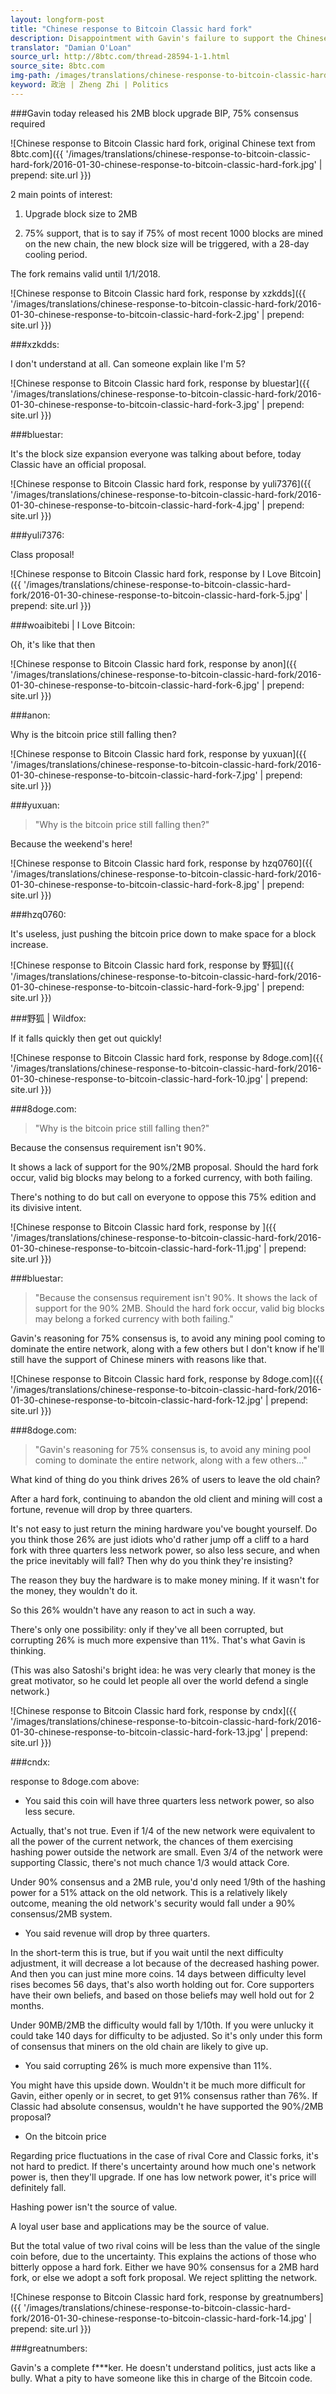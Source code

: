 ```yaml
---
layout: longform-post
title: "Chinese response to Bitcoin Classic hard fork"
description: Disappointment with Gavin's failure to support the Chinese 90%/2MB proposal, and offense by his accusations of miner centralization mark a lukewarm response to Bitcoin Classic on 8btc.com
translator: "Damian O'Loan"
source_url: http://8btc.com/thread-28594-1-1.html
source_site: 8btc.com
img-path: /images/translations/chinese-response-to-bitcoin-classic-hard-fork/2016-01-30-chinese-response-to-bitcoin-classic-hard-fork.jpg
keyword: 政治 | Zheng Zhi | Politics
---
```

###Gavin today released his 2MB block upgrade BIP, 75% consensus required

![Chinese response to Bitcoin Classic hard fork, original Chinese text from 8btc.com]({{ '/images/translations/chinese-response-to-bitcoin-classic-hard-fork/2016-01-30-chinese-response-to-bitcoin-classic-hard-fork.jpg' | prepend: site.url }})

2 main points of interest:

1. Upgrade block size to 2MB

2. 75% support, that is to say if 75% of most recent 1000 blocks are mined on the new chain, the new block size will be triggered, with a 28-day cooling period.

The fork remains valid until 1/1/2018.

![Chinese response to Bitcoin Classic hard fork, response by xzkdds]({{ '/images/translations/chinese-response-to-bitcoin-classic-hard-fork/2016-01-30-chinese-response-to-bitcoin-classic-hard-fork-2.jpg' | prepend: site.url }})

###xzkdds:

I don't understand at all. Can someone explain like I'm 5?

![Chinese response to Bitcoin Classic hard fork, response by bluestar]({{ '/images/translations/chinese-response-to-bitcoin-classic-hard-fork/2016-01-30-chinese-response-to-bitcoin-classic-hard-fork-3.jpg' | prepend: site.url }})

###bluestar:

It's the block size expansion everyone was talking about before, today Classic have an official proposal.

![Chinese response to Bitcoin Classic hard fork, response by yuli7376]({{ '/images/translations/chinese-response-to-bitcoin-classic-hard-fork/2016-01-30-chinese-response-to-bitcoin-classic-hard-fork-4.jpg' | prepend: site.url }})

###yuli7376:

Class proposal!

![Chinese response to Bitcoin Classic hard fork, response by I Love Bitcoin]({{ '/images/translations/chinese-response-to-bitcoin-classic-hard-fork/2016-01-30-chinese-response-to-bitcoin-classic-hard-fork-5.jpg' | prepend: site.url }})

###woaibitebi | I Love Bitcoin:

Oh, it's like that then

![Chinese response to Bitcoin Classic hard fork, response by anon]({{ '/images/translations/chinese-response-to-bitcoin-classic-hard-fork/2016-01-30-chinese-response-to-bitcoin-classic-hard-fork-6.jpg' | prepend: site.url }})

###anon:

Why is the bitcoin price still falling then?

![Chinese response to Bitcoin Classic hard fork, response by yuxuan]({{ '/images/translations/chinese-response-to-bitcoin-classic-hard-fork/2016-01-30-chinese-response-to-bitcoin-classic-hard-fork-7.jpg' | prepend: site.url }})

###yuxuan:

> "Why is the bitcoin price still falling then?"

Because the weekend's here!

![Chinese response to Bitcoin Classic hard fork, response by hzq0760]({{ '/images/translations/chinese-response-to-bitcoin-classic-hard-fork/2016-01-30-chinese-response-to-bitcoin-classic-hard-fork-8.jpg' | prepend: site.url }})

###hzq0760:

It's useless, just pushing the bitcoin price down to make space for a block increase.

![Chinese response to Bitcoin Classic hard fork, response by 野狐]({{ '/images/translations/chinese-response-to-bitcoin-classic-hard-fork/2016-01-30-chinese-response-to-bitcoin-classic-hard-fork-9.jpg' | prepend: site.url }})

###野狐 | Wildfox:

If it falls quickly then get out quickly!

![Chinese response to Bitcoin Classic hard fork, response by 8doge.com]({{ '/images/translations/chinese-response-to-bitcoin-classic-hard-fork/2016-01-30-chinese-response-to-bitcoin-classic-hard-fork-10.jpg' | prepend: site.url }})

###8doge.com:

> "Why is the bitcoin price still falling then?"

Because the consensus requirement isn't 90%.

It shows a lack of support for the 90%/2MB proposal. Should the hard fork occur, valid big blocks may belong to a forked currency, with both failing.

There's nothing to do but call on everyone to oppose this 75% edition and its divisive intent.

![Chinese response to Bitcoin Classic hard fork, response by ]({{ '/images/translations/chinese-response-to-bitcoin-classic-hard-fork/2016-01-30-chinese-response-to-bitcoin-classic-hard-fork-11.jpg' | prepend: site.url }})

###bluestar:

> "Because the consensus requirement isn't 90%.
  It shows the lack of support for the 90% 2MB. Should the hard fork occur, valid big blocks may belong a forked currency with both failing."

Gavin's reasoning for 75% consensus is, to avoid any mining pool coming to dominate the entire network, along with a few others but I don't know if he'll still have the support of Chinese miners with reasons like that.

![Chinese response to Bitcoin Classic hard fork, response by 8doge.com]({{ '/images/translations/chinese-response-to-bitcoin-classic-hard-fork/2016-01-30-chinese-response-to-bitcoin-classic-hard-fork-12.jpg' | prepend: site.url }})

###8doge.com:

> "Gavin's reasoning for 75% consensus is, to avoid any mining pool coming to dominate the entire network, along with a few others..."

What kind of thing do you think drives 26% of users to leave the old chain?

After a hard fork, continuing to abandon the old client and mining will cost a fortune, revenue will drop by three quarters.

It's not easy to just return the mining hardware you've bought yourself. Do you think those 26% are just idiots who'd rather jump off a cliff to a hard fork with three quarters less network power, so also less secure, and when the price inevitably will fall? Then why do you think they're insisting?

The reason they buy the hardware is to make money mining. If it wasn't for the money, they wouldn't do it.

So this 26% wouldn't have any reason to act in such a way.

There's only one possibility: only if they've all been corrupted, but corrupting 26% is much more expensive than 11%. That's what Gavin is thinking.

(This was also Satoshi's bright idea: he was very clearly that money is the great motivator, so he could let people all over the world defend a single network.)

![Chinese response to Bitcoin Classic hard fork, response by cndx]({{ '/images/translations/chinese-response-to-bitcoin-classic-hard-fork/2016-01-30-chinese-response-to-bitcoin-classic-hard-fork-13.jpg' | prepend: site.url }})

###cndx:

response to 8doge.com above:

- You said this coin will have three quarters less network power, so also less secure.

Actually, that's not true. Even if 1/4 of the new network were equivalent to all the power of the current network, the chances of them exercising hashing power outside the network are small. Even 3/4 of the network were supporting Classic, there's not much chance 1/3 would attack Core.

Under 90% consensus and a 2MB rule, you'd only need 1/9th of the hashing power for a 51% attack on the old network. This is a relatively likely outcome, meaning the old network's security would fall under a 90% consensus/2MB system.

- You said revenue will drop by three quarters.

In the short-term this is true, but if you wait until the next difficulty adjustment, it will decrease a lot because of the decreased hashing power. And then you can just mine more coins. 14 days between difficulty level rises becomes 56 days, that's also worth holding out for. Core supporters have their own beliefs, and based on those beliefs may well hold out for 2 months.

Under 90MB/2MB the difficulty would fall by 1/10th. If you were unlucky it could take 140 days for difficulty to be adjusted. So it's only under this form of consensus that miners on the old chain are likely to give up.

- You said corrupting 26% is much more expensive than 11%.

You might have this upside down. Wouldn't it be much more difficult for Gavin, either openly or in secret, to get 91% consensus rather than 76%. If Classic had absolute consensus, wouldn't he have supported the 90%/2MB proposal?

- On the bitcoin price

Regarding price fluctuations in the case of rival Core and Classic forks, it's not hard to predict. If there's uncertainty around how much one's network power is, then they'll upgrade. If one has low network power, it's price will definitely fall.

Hashing power isn't the source of value.

A loyal user base and applications may be the source of value.

But the total value of two rival coins will be less than the value of the single coin before, due to the uncertainty. This explains the actions of those who bitterly oppose a hard fork. Either we have 90% consensus for a 2MB hard fork, or else we adopt a soft fork proposal. We reject splitting the network.

![Chinese response to Bitcoin Classic hard fork, response by greatnumbers]({{ '/images/translations/chinese-response-to-bitcoin-classic-hard-fork/2016-01-30-chinese-response-to-bitcoin-classic-hard-fork-14.jpg' | prepend: site.url }})

###greatnumbers:

Gavin's a complete f***ker. He doesn't understand politics, just acts like a bully. What a pity to have someone like this in charge of the Bitcoin code.
